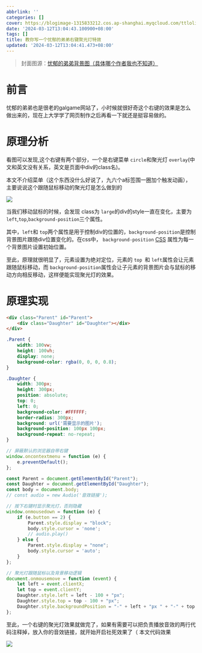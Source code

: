 ```yaml
---
abbrlink: ''
categories: []
cover: https://blogimage-1315833212.cos.ap-shanghai.myqcloud.com/ttloli%2Fcover.webp
date: '2024-03-12T13:04:43.100900+08:00'
tags: []
title: 教你写一个忧郁的弟弟右键聚光灯特效
updated: '2024-03-12T13:04:41.473+08:00'
---
```

> 封面图源：[忧郁的弟弟背景图（具体哪个作者我也不知道）](https://www.ttloli.com/)

# 前言

忧郁的弟弟也是很老的galgame网站了，小时候就很好奇这个右键的效果是怎么做出来的，现在上大学学了网页制作之后再看一下就还是挺容易做的。

# 原理分析

看图可以发现,这个右键有两个部分，一个是右键菜单 `circle`和聚光灯 `overlay`(中文和英文没有关系，英文是页面中div的class名)。

本文不介绍菜单（这个东西没什么好说了，九六个a标签围一圈加个触发动画），主要说说这个跟随鼠标移动的聚光灯是怎么做到的

<a href="https://blogimage-1315833212.cos.ap-shanghai.myqcloud.com/ttloli/ttloli1.png" data-fancybox data-caption="Single image">
  <img src="https://blogimage-1315833212.cos.ap-shanghai.myqcloud.com/ttloli/ttloli1.png" />
</a>


当我们移动鼠标的时候，会发现 class为 `large`的div的style一直在变化，主要为 `left`,`top`,`background-position`三个属性。

其中，`left`和 `top`两个属性是用于控制div的位置的，`background-position`是控制背景图片跟随div位置变化的。在css中， `background-position` [CSS](https://developer.mozilla.org/zh-CN/docs/Web/CSS) 属性为每一个背景图片设置初始位置。

至此，原理就很明显了，元素设置为绝对定位，元素的 `top `和 `left`属性会让元素跟随鼠标移动，而 `background-position`属性会让子元素的背景图片会与鼠标的移动方向相反移动，这样便能实现聚光灯的效果。

# 原理实现

``` html
<div class="Parent" id="Parent">
    <div class="Daughter" id="Daughter"></div>
</div>
```

``` css
.Parent {
    width: 100vw;
    height: 100vh;
    display: none;
    background-color: rgba(0, 0, 0, 0.8);
}

.Daughter {
    width: 300px;
    height: 300px;
    position: absolute;
    top: 0;
    left: 0;
    background-color: #FFFFFF;
    border-radius: 300px;
    background: url('需要显示的图片');
    background-position: 100px 100px;
    background-repeat: no-repeat;
}
```

``` javascript
// 屏蔽默认的浏览器自带右键
window.oncontextmenu = function (e) {
    e.preventDefault();
};

const Parent = document.getElementById("Parent");
const Daughter = document.getElementById("Daughter");
const body = document.body;
// const audio = new Audio('音效链接');

// 按下右键时显示聚光灯，否则隐藏
window.onmousedown = function (e) {
    if (e.button == 2) {
        Parent.style.display = "block";
        body.style.cursor = 'none';
        // audio.play()
    } else {
        Parent.style.display = "none";
        body.style.cursor = 'auto';
    }
};

// 聚光灯跟随鼠标以及背景移动逻辑
document.onmousemove = function (event) {
    let left = event.clientX;
    let top = event.clientY;
    Daughter.style.left = left - 100 + "px";
    Daughter.style.top = top - 100 + "px";
    Daughter.style.backgroundPosition = "-" + left + "px " + "-" + top + "px";
};
```

至此，一个右键的聚光灯效果就做完了，如果有需要可以把负责播放音效的两行代码注释掉，放入你的音效链接，就开始开启社死效果了（
本文代码效果

<a href="https://blogimage-1315833212.cos.ap-shanghai.myqcloud.com/ttloli/ttloli2.gif" data-fancybox data-caption="结果预览">
  <img src="https://blogimage-1315833212.cos.ap-shanghai.myqcloud.com/ttloli/ttloli2.gif" />
</a>